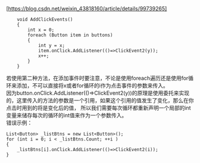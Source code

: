 [https://blog.csdn.net/weixin_43818160/article/details/99739265]   
```
    void AddClickEvents()
    {
        int x = 0;
        foreach (Button item in buttons)
        {
            int y = x;
            item.onClick.AddListener(()=>ClickEvent2(y));
            x++;
        }
    }
```

若使用第二种方法，在添加事件时要注意，不论是使用foreach遍历还是使用for循环来添加，不可以直接将x或者for循环的i作为点击事件的参数来传入。  
因为button.onClick.AddListener(()=>ClickEvent2(y))的原理是使用委托来实现的，这里传入的方法的参数是一个引用，如果这个引用的值发生了变化，那么在你点击时用到的将是变化后的值，
所以我们需要每次循环都重新声明一个局部的int变量来储存每次的循环的int值来作为一个参数传入。  
错误示例：   
```
List<Button> _listBtns = new List<Button>();
for (int i = 0; i < _listBtns.Count; ++i )
{
    _listBtns[i].onClick.AddListener(()=>ClickEvent2(i));
}
```
